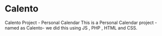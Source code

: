 # Calento
Calento Project - Personal Calendar
This is a Personal Calendar project -named as Calento-
we did this using JS , PHP , HTML and CSS. 

